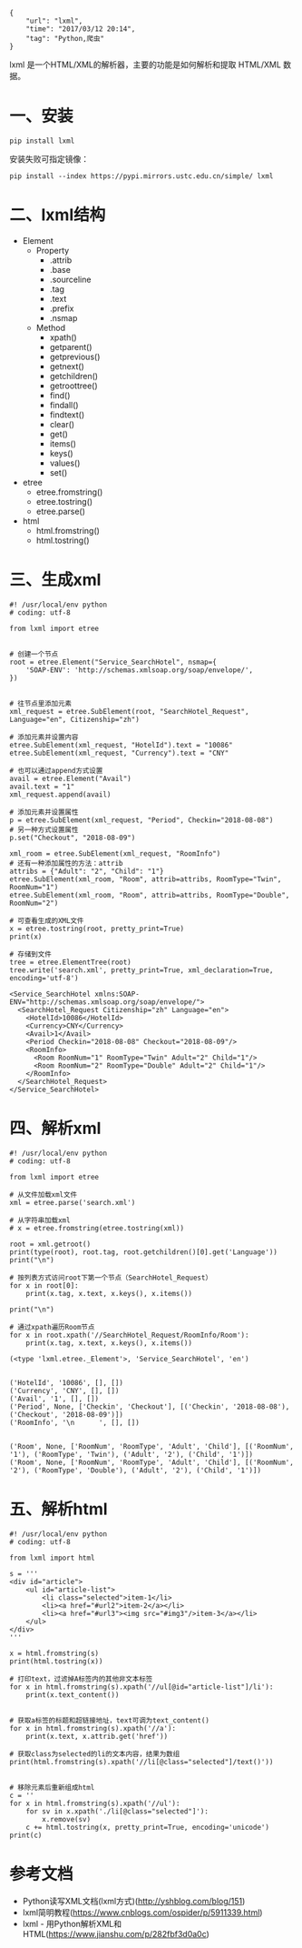 ```
{
    "url": "lxml",
    "time": "2017/03/12 20:14",
    "tag": "Python,爬虫"
}
```

lxml 是一个HTML/XML的解析器，主要的功能是如何解析和提取 HTML/XML 数据。

# 一、安装

`pip install lxml`

安装失败可指定镜像：

`pip install --index https://pypi.mirrors.ustc.edu.cn/simple/ lxml`


# 二、lxml结构


- Element
    - Property
      - .attrib
      - .base
      - .sourceline
      - .tag
      - .text
      - .prefix
      - .nsmap
    - Method
      - xpath()
      - getparent()
      - getprevious()
      - getnext()
      - getchildren()
      - getroottree()
      - find()
      - findall()
      - findtext()
      - clear()
      - get()
      - items()
      - keys()
      - values()
      - set()
- etree
    - etree.fromstring()
    - etree.tostring()
    - etree.parse()
- html
    - html.fromstring()
    - html.tostring()


# 三、生成xml

```
#! /usr/local/env python
# coding: utf-8

from lxml import etree


# 创建一个节点
root = etree.Element("Service_SearchHotel", nsmap={
    'SOAP-ENV': 'http://schemas.xmlsoap.org/soap/envelope/',
})


# 往节点里添加元素
xml_request = etree.SubElement(root, "SearchHotel_Request", Language="en", Citizenship="zh")

# 添加元素并设置内容
etree.SubElement(xml_request, "HotelId").text = "10086"
etree.SubElement(xml_request, "Currency").text = "CNY"

# 也可以通过append方式设置
avail = etree.Element("Avail")
avail.text = "1"
xml_request.append(avail)

# 添加元素并设置属性
p = etree.SubElement(xml_request, "Period", Checkin="2018-08-08")
# 另一种方式设置属性
p.set("Checkout", "2018-08-09")

xml_room = etree.SubElement(xml_request, "RoomInfo")
# 还有一种添加属性的方法：attrib
attribs = {"Adult": "2", "Child": "1"}
etree.SubElement(xml_room, "Room", attrib=attribs, RoomType="Twin", RoomNum="1")
etree.SubElement(xml_room, "Room", attrib=attribs, RoomType="Double", RoomNum="2")

# 可查看生成的XML文件
x = etree.tostring(root, pretty_print=True)
print(x)

# 存储到文件
tree = etree.ElementTree(root)
tree.write('search.xml', pretty_print=True, xml_declaration=True, encoding='utf-8')
```

```
<Service_SearchHotel xmlns:SOAP-ENV="http://schemas.xmlsoap.org/soap/envelope/">
  <SearchHotel_Request Citizenship="zh" Language="en">
    <HotelId>10086</HotelId>
    <Currency>CNY</Currency>
    <Avail>1</Avail>
    <Period Checkin="2018-08-08" Checkout="2018-08-09"/>
    <RoomInfo>
      <Room RoomNum="1" RoomType="Twin" Adult="2" Child="1"/>
      <Room RoomNum="2" RoomType="Double" Adult="2" Child="1"/>
    </RoomInfo>
  </SearchHotel_Request>
</Service_SearchHotel>
```

# 四、解析xml

```
#! /usr/local/env python
# coding: utf-8

from lxml import etree

# 从文件加载xml文件
xml = etree.parse('search.xml')

# 从字符串加载xml
# x = etree.fromstring(etree.tostring(xml))

root = xml.getroot()
print(type(root), root.tag, root.getchildren()[0].get('Language'))
print("\n")

# 按列表方式访问root下第一个节点（SearchHotel_Request）
for x in root[0]:
    print(x.tag, x.text, x.keys(), x.items())

print("\n")

# 通过xpath遍历Room节点
for x in root.xpath('//SearchHotel_Request/RoomInfo/Room'):
    print(x.tag, x.text, x.keys(), x.items())
```

```
(<type 'lxml.etree._Element'>, 'Service_SearchHotel', 'en')


('HotelId', '10086', [], [])
('Currency', 'CNY', [], [])
('Avail', '1', [], [])
('Period', None, ['Checkin', 'Checkout'], [('Checkin', '2018-08-08'), ('Checkout', '2018-08-09')])
('RoomInfo', '\n      ', [], [])


('Room', None, ['RoomNum', 'RoomType', 'Adult', 'Child'], [('RoomNum', '1'), ('RoomType', 'Twin'), ('Adult', '2'), ('Child', '1')])
('Room', None, ['RoomNum', 'RoomType', 'Adult', 'Child'], [('RoomNum', '2'), ('RoomType', 'Double'), ('Adult', '2'), ('Child', '1')])
```

# 五、解析html

```
#! /usr/local/env python
# coding: utf-8

from lxml import html

s = '''
<div id="article">
    <ul id="article-list">
        <li class="selected">item-1</li>
        <li><a href="#url2">item-2</a></li>
        <li><a href="#url3"><img src="#img3"/>item-3</a></li>
    </ul>
</div>
'''

x = html.fromstring(s)
print(html.tostring(x))

# 打印text，过滤掉A标签内的其他非文本标签
for x in html.fromstring(s).xpath('//ul[@id="article-list"]/li'):
    print(x.text_content())


# 获取a标签的标题和超链接地址，text可调为text_content()
for x in html.fromstring(s).xpath('//a'):
    print(x.text, x.attrib.get('href'))

# 获取class为selected的li的文本内容，结果为数组
print(html.fromstring(s).xpath('//li[@class="selected"]/text()'))


# 移除元素后重新组成html
c = ''
for x in html.fromstring(s).xpath('//ul'):
    for sv in x.xpath('./li[@class="selected"]'):
        x.remove(sv)
    c += html.tostring(x, pretty_print=True, encoding='unicode')
print(c)
```

# 参考文档

- Python读写XML文档(lxml方式)(http://yshblog.com/blog/151)
- lxml简明教程(https://www.cnblogs.com/ospider/p/5911339.html)
- lxml - 用Python解析XML和HTML(https://www.jianshu.com/p/282fbf3d0a0c)
